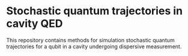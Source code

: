 # Stochastic quantum trajectories in cavity QED

This repository contains methods for simulation stochastic quantum trajectories for a qubit in a cavity undergoing dispersive measurement.
